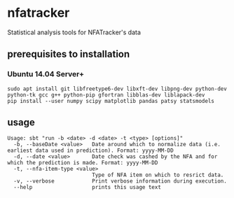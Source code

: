 # nfatracker
Statistical analysis tools for NFATracker's data
## prerequisites to installation
### Ubuntu 14.04 Server+
    sudo apt install git libfreetype6-dev libxft-dev libpng-dev python-dev python-tk gcc g++ python-pip gfortran libblas-dev liblapack-dev
    pip install --user numpy scipy matplotlib pandas patsy statsmodels
## usage
    Usage: sbt "run -b <date> -d <date> -t <type> [options]"
      -b, --baseDate <value>   Date around which to normalize data (i.e. earliest data used in prediction). Format: yyyy-MM-DD
      -d, --date <value>       Date check was cashed by the NFA and for which the prediction is made. Format: yyyy-MM-DD
      -t, --nfa-item-type <value>
                               Type of NFA item on which to resrict data.
      -v, --verbose            Print verbose information during execution.
      --help                   prints this usage text

